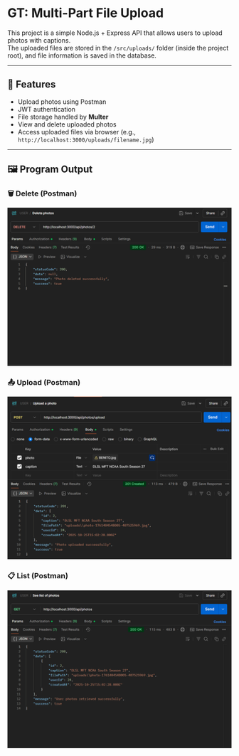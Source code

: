 # GT: Multi-Part File Upload

This project is a simple Node.js + Express API that allows users to upload photos with captions.  
The uploaded files are stored in the `/src/uploads/` folder (inside the project root), and file information is saved in the database.

---

## 🚀 Features
- Upload photos using Postman
- JWT authentication
- File storage handled by **Multer**
- View and delete uploaded photos
- Access uploaded files via browser (e.g., `http://localhost:3000/uploads/filename.jpg`)

---

## 🖼️ Program Output

### 🗑️ Delete (Postman)
![Delete Screenshot](./Delete.png)

### 📤 Upload (Postman)
![Upload Screenshot](./Upload.png)

### 📋 List (Postman)
![List Screenshot](./List.png)
